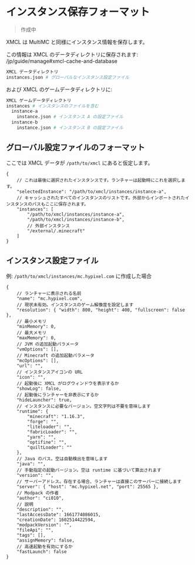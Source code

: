 # インスタンス保存フォーマット

> 作成中

XMCL は MultiMC と同様にインスタンス情報を保存します。

この情報は XMCL のデータディレクトリに保存されます: /jp/guide/manage#xmcl-cache-and-database

```sh
XMCL データディレクトリ
instances.json # グローバルなインスタンス設定ファイル
```

および XMCL のゲームデータディレクトリに:

```sh
XMCL ゲームデータディレクトリ
instances # インスタンスのファイルを含む
  instance-a
    instance.json # インスタンス A の設定ファイル
  instance-b
    instance.json # インスタンス B の設定ファイル
```

## グローバル設定ファイルのフォーマット

ここでは XMCL データが `/path/to/xmcl` にあると仮定します。

```json5
{
    // これは最後に選択されたインスタンスです。ランチャーは起動時にこれを選択します。
    "selectedInstance": "/path/to/xmcl/instances/instance-a",
    // キャッシュされたすべてのインスタンスのリストです。外部からインポートされたインスタンスのパスもここに保存されます。
    "instances": [
        "/path/to/xmcl/instances/instance-a",
        "/path/to/xmcl/instances/instance-b",
        // 外部インスタンス
        "/external/.minecraft"
    ]
}
```

## インスタンス設定ファイル

例: `/path/to/xmcl/instances/mc.hypixel.com` に作成した場合

```json5
{
    // ランチャーに表示される名前
    "name": "mc.hypixel.com",
    // 現状未有効。インスタンスのゲーム解像度を設定します
    "resolution": { "width": 800, "height": 400, "fullscreen": false },
    // 最小メモリ
    "minMemory": 0,
    // 最大メモリ
    "maxMemory": 0,
    // JVM の追加起動パラメータ
    "vmOptions": [],
    // Minecraft の追加起動パラメータ
    "mcOptions": [],
    "url": "",
    // インスタンスアイコンの URL
    "icon": "",
    // 起動後に XMCL がログウィンドウを表示するか
    "showLog": false,
    // 起動後にランチャーを非表示にするか
    "hideLauncher": true,
    // インスタンスに必要なバージョン。空文字列は不要を意味します
    "runtime": {
        "minecraft": "1.16.3",
        "forge": "",
        "liteloader": "",
        "fabricLoader": "",
        "yarn": "",
        "optifine": "",
        "quiltLoader": ""
    },
    // Java のパス。空は自動検出を意味します
    "java": "",
    // 手動指定の起動バージョン。空は runtime に基づいて算出されます
    "version": "",
    // サーバーアドレス。存在する場合、ランチャーは直接このサーバーに接続します
    "server": { "host": "mc.hypixel.net", "port": 25565 },
    // Modpack の作者
    "author": "ci010",
    // 説明
    "description": "",
    "lastAccessDate": 1661774086015,
    "creationDate": 1602514422594,
    "modpackVersion": "",
    "fileApi": "",
    "tags": [],
    "assignMemory": false,
    // 高速起動を有効にするか
    "fastLaunch": false
}
```
